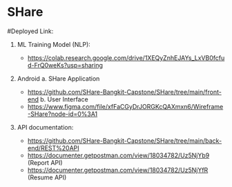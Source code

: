 # SHare

#Deployed Link: 

  1. ML Training Model (NLP): 
     - https://colab.research.google.com/drive/1XEQyZnhEJAYs_LxVB0fcfud-FrQ0weKs?usp=sharing
     
  2. Android
     a. SHare Application
        - https://github.com/SHare-Bangkit-Capstone/SHare/tree/main/front-end 
     b. User Interface
        - https://www.figma.com/file/xfFaCGyDrJORGKcQAXmxn6/Wireframe-SHare?node-id=0%3A1 
     
  3. API documentation:
     - https://github.com/SHare-Bangkit-Capstone/SHare/tree/main/back-end/REST%20API 
     - https://documenter.getpostman.com/view/18034782/Uz5NjYb9 (Report API)
     - https://documenter.getpostman.com/view/18034782/Uz5NjYfR (Resume API)
